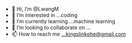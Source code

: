 - 👋 Hi, I’m @LwangM
- 👀 I’m interested in ...coding
- 🌱 I’m currently learning ...machine learning
- 💞️ I’m looking to collaborate on ...
- 📫 How to reach me ...kingslinkohe@gmail.com

<!---
LwangM/LwangM is a ✨ special ✨ repository because its `README.md` (this file) appears on your GitHub profile.
You can click the Preview link to take a look at your changes.
--->
